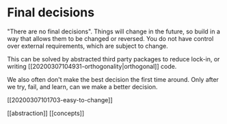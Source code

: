 # Final decisions

"There are no final decisions".
Things will change in the future, so build in a way that allows them to be changed or reversed. You do not have control over external requirements, which are subject to change.

This can be solved by abstracted third party packages to reduce lock-in, or writing [[20200307104931-orthogonality|orthogonal]] code.

We also often don't make the best decision the first time around. Only after we try, fail, and learn, can we make a better decision.

[[20200307101703-easy-to-change]]

[[abstraction]]
[[concepts]]
